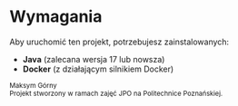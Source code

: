 # Wymagania

Aby uruchomić ten projekt, potrzebujesz zainstalowanych:

- **Java** (zalecana wersja 17 lub nowsza)
- **Docker** (z działającym silnikiem Docker)

<sub>Maksym Górny</sub><br>
<sub>Projekt stworzony w ramach zajęć JPO na Politechnice Poznańskiej.</sub>
